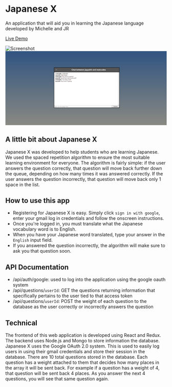 # Japanese X

An application that will aid you in learning the Japanese language developed by Michelle and JR

[Live Demo](https://japanesex.herokuapp.com/)

![Screenshot](client/assets/meteor-react-landing)
![Screenshot](client/assets/meteor-react-window.png)

## A little bit about Japanese X

Japanese X was developed to help students who are learning Japanese. We used the spaced repetition algorithm to ensure the most suitable learning environment for everyone. The algorithm is fairly simple: if the user answers the question correctly, that question will move back further down the queue, depending on how many times it was answered correctly. If the user answers the question incorrectly, that question will move back only 1 space in the list.

## How to use this app

* Registering for Japanese X is easy. Simply click `sign in with google`, enter your gmail log in credentials and follow the onscreen instructions.
* Once you're logged in, you must translate what the Japanese vocabulary word is to English.
* When you have your Japanese word translated, type your answer in the `English` input field.
* If you answered the question incorrectly, the algorithm will make sure to ask you that question soon.

## API Documentation

* /api/auth/google: used to log into the application using the google oauth system
* /api/questions/`userId`: GET the questions returning information that specifically pertains to the user tied to that access token
* /api/questions/`userId`: POST the weight of each question to the database as the user correctly or incorrectly answers the question

## Technical

The frontend of this web application is developed using React and Redux. The backend uses Node.js and Mongo to store information the database. Japanese X uses the Google OAuth 2.0 system. This is used to easily log users in using their gmail credentials and store their session in the database. There are 10 total questions stored in the database. Each question has a weight attached to them that decides how many places in the array it will be sent back. For example if a question has a weight of 4, that question will be sent back 4 places. As you answer the next 4 questions, you will see that same question again.
